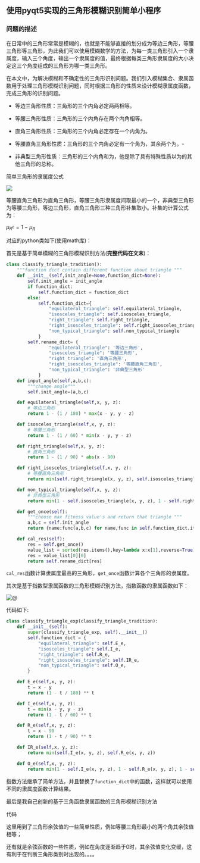 ## 使用pyqt5实现的三角形模糊识别简单小程序

### 问题的描述

  在日常中的三角形常常是模糊的，也就是不能够直接的划分成为等边三角形，等腰三角形等三角形，为此我们可以使用模糊数学的方法，为每一类三角形引入一个隶属度，输入三个角度，输出一个隶属度的值，最终根据每类三角形隶属度的大小决定这三个角度组成的三角形为哪一类三角形。

  在本文中，为解决模糊和不确定性的三角形识别问题。我们引入模糊集合、隶属函数用于处理三角形模糊识别问题，同时根据三角形的性质来设计模糊隶属度函数，完成三角形的识别问题。

- 等边三角形性质：三角形的三个内角必定两两相等。

- 等腰三角形性质：三角形的三个内角存在两个内角相等。

- 直角三角形性质：三角形的三个内角必定存在一个内角为。

- 等腰直角三角形性质：三角形的三个内角必定有一个角为，其余两个为。- 

- 非典型三角形性质：三角形的三个内角和为，他是除了具有特殊性质以为的其他三角形的总称。

简单三角形的隶属度公式

![](D:\pythonProject\软计算\triangle-recognition\image\简单三角形公式.jpg)

等腰直角三角形为直角三角形，等腰三角形隶属度间取最小的一个，非典型三角形为等腰三角形，等边三角形，直角三角形三种三角形补集取小。补集的计算公式为：

$\mu_{R^c} = 1-\mu_{R}$

对应的python类如下(使用math库)：

首先是基于简单模糊的三角形模糊识别方法(**完整代码在文末**)：

```python
class classify_triangle_tradition():
    """function dict contain different function about triangle """
    def __init__(self,init_angle=None,function_dict=None):
        self.init_angle = init_angle
        if function_dict:
            self.function_dict = function_dict
        else:
            self.function_dict={
                "equilateral_triangle": self.equilateral_triangle,
                "isosceles_triangle": self.isosceles_triangle,
                "right_triangle": self.right_triangle,
                "right_isosceles_triangle": self.right_isosceles_triangle,
                "non_typical_triangle": self.non_typical_triangle
            }
        self.rename_dict= {
                "equilateral_triangle": '等边三角形',
                "isosceles_triangle": '等腰三角形',
                "right_triangle": '直角三角形',
                "right_isosceles_triangle": '等腰直角三角形',
                "non_typical_triangle": '非典型三角形'
            }
    def input_angle(self,a,b,c):
        """change angle"""
        self.init_angle=(a,b,c)

    def equilateral_triangle(self,x, y, z):
        # 等边三角形
        return 1 - (1 / 180) * max(x - y, y - z)

    def isosceles_triangle(self,x, y, z):
        # 等腰三角形
        return 1 - (1 / 60) * min(x - y, y - z)

    def right_triangle(self,x, y, z):
        # 直角三角形
        return 1 - (1 / 90) * abs(x - 90)

    def right_isosceles_triangle(self,x, y, z):
        # 等腰直角三角形
        return min(self.right_triangle(x, y, z), self.isosceles_triangle(x, y, z))

    def non_typical_triangle(self,x, y, z):
        # 非典型三角形
        return min(1 - self.isosceles_triangle(x, y, z), 1 - self.right_triangle(x, y, z), 1 - self.equilateral_triangle(x, y, z))

    def get_once(self):
        """choose max fitness value's and return that triangle """
        a,b,c = self.init_angle
        return {name:func(a,b,c) for name,func in self.function_dict.items()}

    def cal_res(self):
        res = self.get_once()
        value_list = sorted(res.items(),key=lambda x:x[1],reverse=True)
        res = value_list[0][0]
        return self.rename_dict[res]
```

`cal_res`函数计算隶属度最高的三角形，`get_once`函数计算各个三角形的隶属度。

其次是基于指数型隶属函数的三角形模糊识别方法，指数函数的隶属函数如下：

![@](D:\pythonProject\软计算\triangle-recognition\image\指数函数隶属度公式.jpg)

代码如下:

```python
class classify_triangle_exp(classify_triangle_tradition):
    def __init__(self):
        super(classify_triangle_exp, self).__init__()
        self.function_dict = {
            "equilateral_triangle": self.E_e,
            "isosceles_triangle": self.I_e,
            "right_triangle": self.R_e,
            "right_isosceles_triangle": self.IR_e,
            "non_typical_triangle": self.O_e,
        }

    def E_e(self,x, y, z):
        t = x - y
        return (1 - t / 180) ** t

    def I_e(self,x, y, z):
        t = min(x - y, y - z)
        return (1 - t / 60) ** t

    def R_e(self,x, y, z):
        t = x - 90
        return (1 - t / 90) ** t

    def IR_e(self,x, y, z):
        return min(self.I_e(x, y, z), self.R_e(x, y, z))

    def O_e(self,x, y, z):
        return min(1 - self.I_e(x, y, z), 1 - self.R_e(x, y, z), 1 - self.E_e(x, y, z))
```



指数方法继承了简单方法，并且替换了`function_dict`中的函数，这样就可以使用不同的隶属度函数计算结果。

最后是我自己创新的基于三角函数隶属函数的三角形模糊识别方法

代码

这里用到了三角形余弦值的一些简单性质，例如等腰三角形最小的两个角其余弦值相等；

还有就是余弦函数的一些性质，例如在角度逐渐趋于0时，其余弦值变化变缓，这有利于在判断三角形类别时出现的。。。。
